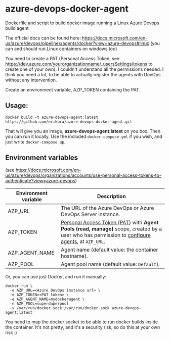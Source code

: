 # azure-devops-docker-agent
Dockerfile and script to build  docker image running a Linux Azure Devops build agent

The official docs can be found here: https://docs.microsoft.com/en-us/azure/devops/pipelines/agents/docker?view=azure-devops#linux  (you can and should run Linux containers on windows too)

You need to create a PAT (Personal Access Token, see https://dev.azure.com/yourorganizationname/_usersSettings/tokens to create one of your own). I couldn't understand all the permissions needed. I think you need a lot, to be able to actually register the agents with DevOps without any intervention.

Create an environment variable, AZP_TOKEN containing the PAT.

## Usage:

```
docker build -t azure-devops-agent:latest https://github.com/erikbra/azure-devops-docker-agent.git
```

That will give you an image, **azure-devops-agent:latest** on you box. Then you can run it locally.
Use the included `docker-compose.yml` if you wish, and just write `docker-compose up`. 

## Environment variables

(see https://docs.microsoft.com/en-us/azure/devops/organizations/accounts/use-personal-access-tokens-to-authenticate?view=azure-devops)

| Environment variable | Description                                                 |
|----------------------|-------------------------------------------------------------|
| AZP_URL              | The URL of the Azure DevOps or Azure DevOps Server instance. |
| AZP_TOKEN            | [Personal Access Token (PAT)](https://docs.microsoft.com/en-us/azure/devops/organizations/accounts/use-personal-access-tokens-to-authenticate?view=azure-devops) with **Agent Pools (read, manage)** scope, created by a user who has permission to [configure agents](pools-queues.md#creating-agent-pools), at `AZP_URL`.    |
| AZP_AGENT_NAME       | Agent name (default value: the container hostname).          |
| AZP_POOL             | Agent pool name (default value: `Default`).                  |

Or, you can use just Docker, and run it manually:

```
docker run \
  -e AZP_URL=<Azure DevOps instance url> \
  -e AZP_TOKEN=<PAT token> \
  -e AZP_AGENT_NAME=mydockeragent \
  -e AZP_POOL=superduperpool
  -v /var/run/docker.sock:/var/run/docker.sock azure-devops-agent:latest
```

You need to map the docker socket to be able to run docker builds inside the container. It's not pretty, and it's a security risk, so do this at your own risk :)


